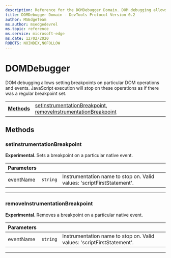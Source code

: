 ```yaml
---
description: Reference for the DOMDebugger Domain. DOM debugging allows setting breakpoints on particular DOM operations and events. JavaScript execution will stop on these operations as if there was a regular breakpoint set.
title: DOMDebugger Domain - DevTools Protocol Version 0.2
author: MSEdgeTeam
ms.author: msedgedevrel
ms.topic: reference
ms.service: microsoft-edge
ms.date: 12/02/2020
ROBOTS: NOINDEX,NOFOLLOW
---
```

# DOMDebugger

DOM debugging allows setting breakpoints on particular DOM operations and events. JavaScript execution will stop on these operations as if there was a regular breakpoint set.

| | |
|-|-|
| [**Methods**](#methods) | [setInstrumentationBreakpoint](#setinstrumentationbreakpoint), [removeInstrumentationBreakpoint](#removeinstrumentationbreakpoint) |
## Methods

### setInstrumentationBreakpoint
<span><b>Experimental. </b></span>Sets a breakpoint on a particular native event.

<table>
    <thead>
        <tr>
            <th>Parameters</th>
            <th></th>
            <th></th>
        </tr>
    </thead>
    <tbody>
        <tr>
            <td>eventName</td>
            <td><code class="flyout">string</code></td>
            <td>Instrumentation name to stop on. Valid values: 'scriptFirstStatement'.</td>
        </tr>
    </tbody>
</table>
</p>

---

### removeInstrumentationBreakpoint
<span><b>Experimental. </b></span>Removes a breakpoint on a particular native event.

<table>
    <thead>
        <tr>
            <th>Parameters</th>
            <th></th>
            <th></th>
        </tr>
    </thead>
    <tbody>
        <tr>
            <td>eventName</td>
            <td><code class="flyout">string</code></td>
            <td>Instrumentation name to stop on. Valid values: 'scriptFirstStatement'.</td>
        </tr>
    </tbody>
</table>
</p>

---
